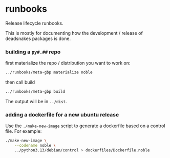runbooks
========

Release lifecycle runbooks.

This is mostly for documenting how the development / release of deadsnakes
packages is done.


### building a `py#.##` repo

first materialize the repo / distribution you want to work on:

```bash
../runbooks/meta-gbp materialize noble
```

then call build

```bash
../runbooks/meta-gbp build
```

The output will be in `../dist`.


### adding a dockerfile for a new ubuntu release

Use the `./make-new-image` script to generate a dockerfile based on a
control file.  For example:

```bash
./make-new-image \
    --codename noble \
    ../python3.13/debian/control > dockerfiles/Dockerfile.noble
```
